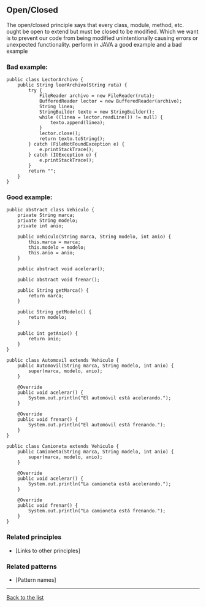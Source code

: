 ## Open/Closed

The open/closed principle says that every class, module, method, etc. ought
be open to extend but must be closed to be modified. Which
we want is to prevent our code from being modified unintentionally causing
errors or unexpected functionality. perform in JAVA a good example and a bad example

### Bad example:
~~~JAVA:
public class LectorArchivo {
    public String leerArchivo(String ruta) {
        try {
            FileReader archivo = new FileReader(ruta);
            BufferedReader lector = new BufferedReader(archivo);
            String linea;
            StringBuilder texto = new StringBuilder();
            while ((linea = lector.readLine()) != null) {
                texto.append(linea);
            }
            lector.close();
            return texto.toString();
        } catch (FileNotFoundException e) {
            e.printStackTrace();
        } catch (IOException e) {
            e.printStackTrace();
        }
        return "";
    }
}
~~~
### Good example:
~~~JAVA:
public abstract class Vehiculo {
    private String marca;
    private String modelo;
    private int anio;
    
    public Vehiculo(String marca, String modelo, int anio) {
        this.marca = marca;
        this.modelo = modelo;
        this.anio = anio;
    }
    
    public abstract void acelerar();
    
    public abstract void frenar();
    
    public String getMarca() {
        return marca;
    }
    
    public String getModelo() {
        return modelo;
    }
    
    public int getAnio() {
        return anio;
    }
}

public class Automovil extends Vehiculo {
    public Automovil(String marca, String modelo, int anio) {
        super(marca, modelo, anio);
    }
    
    @Override
    public void acelerar() {
        System.out.println("El automóvil está acelerando.");
    }
    
    @Override
    public void frenar() {
        System.out.println("El automóvil está frenando.");
    }
}

public class Camioneta extends Vehiculo {
    public Camioneta(String marca, String modelo, int anio) {
        super(marca, modelo, anio);
    }
    
    @Override
    public void acelerar() {
        System.out.println("La camioneta está acelerando.");
    }
    
    @Override
    public void frenar() {
        System.out.println("La camioneta está frenando.");
    }
}
~~~
### Related principles

- [Links to other principles] 

### Related patterns

- [Pattern names]

---
[Back to the list](./README.md)